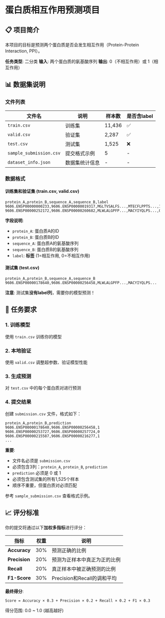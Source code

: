 # 蛋白质相互作用预测项目

## 📋 项目简介

本项目的目标是预测两个蛋白质是否会发生相互作用（Protein-Protein Interaction, PPI）。

**任务类型**: 二分类
**输入**: 两个蛋白质的氨基酸序列
**输出**: 0（不相互作用）或 1（相互作用）

## 📊 数据集说明

### 文件列表

| 文件名 | 说明 | 样本数 | 是否含label |
|-------|------|--------|------------|
| `train.csv` | 训练集 | 11,436 | ✅ |
| `valid.csv` | 验证集 | 2,287 | ✅ |
| `test.csv` | 测试集 | 1,525 | ❌ |
| `sample_submission.csv` | 提交格式示例 | 5 | - |
| `dataset_info.json` | 数据集统计信息 | - | - |

### 数据格式

#### 训练集和验证集 (train.csv, valid.csv)

```csv
protein_A,protein_B,sequence_A,sequence_B,label
9606.ENSP00000000233,9606.ENSP00000019317,MGLTVSALFS...,MTECFLPPTS...,1
9606.ENSP00000252172,9606.ENSP00000260682,MLWLALGPFP...,MACYIYQLPS...,0
```

**字段说明**:
- `protein_A`: 蛋白质A的ID
- `protein_B`: 蛋白质B的ID
- `sequence_A`: 蛋白质A的氨基酸序列
- `sequence_B`: 蛋白质B的氨基酸序列
- `label`: **标签** (1=相互作用, 0=不相互作用)

#### 测试集 (test.csv)

```csv
protein_A,protein_B,sequence_A,sequence_B
9606.ENSP00000178640,9606.ENSP00000256458,MLWLALGPFP...,MACYIYQLPS...
```

**注意**: 测试集**没有label列**，需要你的模型预测！

## 🎯 任务要求

### 1. 训练模型
使用 `train.csv` 训练你的模型

### 2. 本地验证
使用 `valid.csv` 调整超参数、验证模型性能

### 3. 生成预测
对 `test.csv` 中的每个蛋白质对进行预测

### 4. 提交结果

创建 `submission.csv` 文件，格式如下：

```csv
protein_A,protein_B,prediction
9606.ENSP00000178640,9606.ENSP00000256458,1
9606.ENSP00000253727,9606.ENSP00000257724,0
9606.ENSP00000215587,9606.ENSP00000216277,1
...
```

**重要**:
- 文件名必须是 `submission.csv`
- 必须包含3列：`protein_A`, `protein_B`, `prediction`
- `prediction` 必须是 0 或 1
- 必须包含测试集的所有1,525个样本
- 顺序不重要，但蛋白质对必须匹配

参考 `sample_submission.csv` 查看格式示例。

## 📈 评分标准

你的提交将通过以下**加权多指标**进行评分：

| 指标 | 权重 | 说明 |
|-----|------|------|
| **Accuracy** | 30% | 预测正确的比例 |
| **Precision** | 20% | 预测为正样本中真正为正的比例 |
| **Recall** | 20% | 真正样本中被正确预测的比例 |
| **F1-Score** | 30% | Precision和Recall的调和平均 |

**最终得分**:
```
Score = Accuracy × 0.3 + Precision × 0.2 + Recall × 0.2 + F1 × 0.3
```

得分范围: 0.0 ~ 1.0 (越高越好)